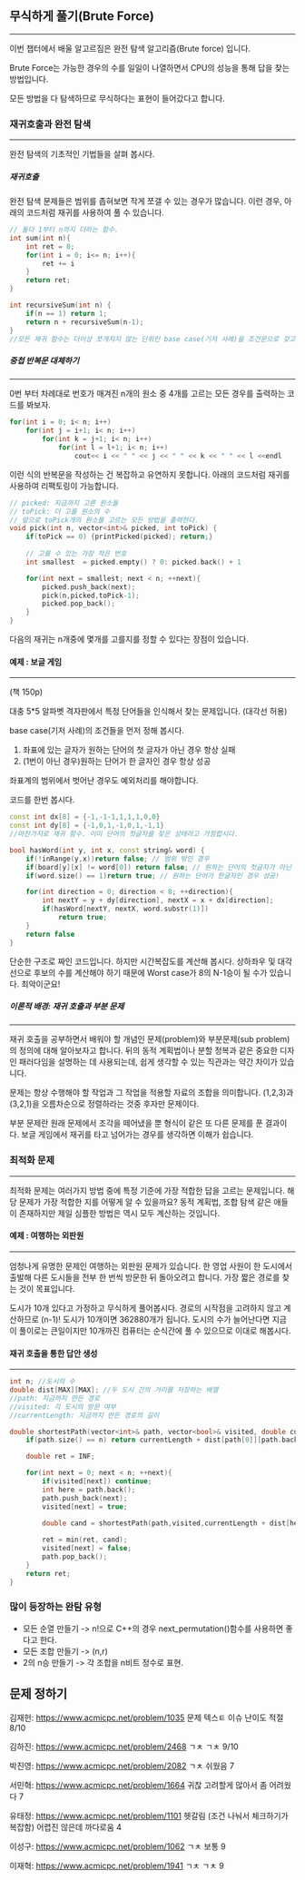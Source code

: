 ## 무식하게 풀기(Brute Force)
-------------------------------------
이번 챕터에서 배울 알고르짐은 완전 탐색 알고리즘(Brute force) 입니다. 


Brute Force는 가능한 경우의 수를 일일이 나열하면서 CPU의 성능을 통해 답을 찾는 방법입니다.

모든 방법을 다 탐색하므로 무식하다는 표현이 들어갔다고 합니다.

### 재귀호출과 완전 탐색
-------------------------------------

완전 탐색의 기초적인 기법들을 살펴 봅시다.

##### 재귀호출
완전 탐색 문제들은 범위를 좁혀보면 작게 쪼갤 수 있는 경우가 많습니다. 
이런 경우, 아래의 코드처럼 재귀를 사용하여 풀 수 있습니다. 

```C++
// 둘다 1부터 n까지 더하는 함수.
int sum(int n){
    int ret = 0;
    for(int i = 0; i<= n; i++){
        ret += i
    }
    return ret;
}

int recursiveSum(int n) {
    if(n == 1) return 1;
    return n + recursiveSum(n-1);
}
//모든 재귀 함수는 더이상 쪼개지지 않는 단위인 base case(기저 사례)을 조건문으로 갖고 있어야 합니다.
```

##### 중첩 반복문 대체하기
---------------------------------------
0번 부터 차례대로 번호가 매겨진 n개의 원소 중 4개를 고르는 모든 경우를 출력하는 코드를 봐보자.

```C
for(int i = 0; i< n; i++)
    for(int j = i+1; i< n; i++)
        for(int k = j+1; i< n; i++)
            for(int l = l+1; i< n; i++)
                cout<< i << " " << j << " " << k << " " << l <<endl
```

이런 식의 반복문을 작성하는 건 복잡하고 유연하지 못합니다.
아래의 코드처럼 재귀를 사용하여 리팩토링이 가능합니다.


```C
// picked: 지금까지 고른 원소들
// toPick: 더 고를 원소의 수
// 앞으로 toPick개의 원소를 고르는 모든 방법을 출력한다.
void pick(int n, vector<int>& picked, int toPick) {
    if(toPick == 0) {printPicked(picked); return;}
    
    // 고를 수 있는 가장 작은 번호
    int smallest  = picked.empty() ? 0: picked.back() + 1

    for(int next = smallest; next < n; ++next){
        picked.push_back(next);
        pick(n,picked,toPick-1);
        picked.pop_back();
    }
}
```
다음의 재귀는 n개중에 몇개를 고를지를 정할 수 있다는 장점이 있습니다.

#### 예제 : 보글 게임
-------------------------------------
(책 150p)

대충 5*5 알파벳 격자판에서 특정 단어들을 인식해서 찾는 문제입니다. (대각선 허용)

base case(기저 사례)의 조건들을 먼저 정해 봅시다.
1. 좌표에 있는 글자가 원하는 단어의 첫 글자가 아닌 경우 항상 실패
2. (1번이 아닌 경우)원하는 단어가 한 글자인 경우 항상 성공

좌표계의 범위에서 벗어난 경우도 예외처리를 해야합니다.

코드를 한번 봅시다. 
```C++
const int dx[8] = {-1,-1-1,1,1,1,0,0}
const int dy[8] = {-1,0,1,-1,0,1,-1,1}
//마찬가지로 재귀 함수. 이미 단어의 첫글자를 찾은 상태라고 가정합시다.

bool hasWord(int y, int x, const string& word) {
    if(!inRange(y,x))return false; // 범위 밖인 경우
    if(board[y][x] != word[0]) return false; // 원하는 단어의 첫글자가 아닌 경우
    if(word.size() == 1)return true; // 원하는 단어가 한글자인 경우 성공!

    for(int direction = 0; direction < 8; ++direction){
        int nextY = y + dy[direction], nextX = x + dx[direction];
        if(hasWord[nextY, nextX, word.substr(1)])
            return true;
    }
    return false
}
```
단순한 구조로 짜인 코드입니다. 하지만 시간복잡도를 계산해 봅시다.
상하좌우 및 대각선으로 후보의 수를 계산해야 하기 때문에 Worst case가 8의 N-1승이 될 수가 있습니다. 최악이군요!

##### 이론적 배경: 재귀 호출과 부분 문제
------------------------------
재귀 호출을 공부하면서 배워야 할 개념인 문제(problem)와 부분문제(sub problem)의 정의에 대해 알아보자고 합니다. 
뒤의 동적 계획법이나 분할 정복과 같은 중요한 디자인 패러다임을 설명하는 데 사용되는데, 쉽게 생각할 수 있는 직관과는 약간 차이가 있습니다.

문제는 항상 수행해야 할 작업과 그 작업을 적용할 자료의 조합을 의미합니다. 
(1,2,3)과 (3,2,1)을 오름차순으로 정렬하라는 것중 후자만 문제이다.

부분 문제란 원래 문제에서 조각을 떼어냈을 뿐 형식이 같은 또 다른 문제를 푼 결과이다.
보글 게임에서 재귀를 타고 넘어가는 경우를 생각하면 이해가 쉽습니다.


### 최적화 문제
---------------------------------------------
최적화 문제는 여러가지 방법 중에 특정 기준에 가장 적합한 답을 고르는 문제입니다. 
해당 문제가 가장 적합한 지를 어떻게 알 수 있을까요?
동적 계획법, 조합 탐색 같은 애들이 존재하지만 제일 심플한 방법은 역시 모두 계산하는 것입니다. 

#### 예제 : 여행하는 외판원
---------------------------------------------------------
엄청나게 유명한 문제인 여행하는 외판원 문제가 있습니다. 
한 영업 사원이 한 도시에서 출발해 다른 도시들을 전부 한 번씩 방문한 뒤 돌아오려고 합니다. 가장 짧은 경로를 찾는 것이 목표입니다.

도시가 10개 있다고 가정하고 무식하게 풀어봅시다.
경로의 시작점을 고려하지 않고 계산하므로 (n-1)! 도시가 10개이면 362880개가 됩니다. 도시의 수가 늘어난다면 지금 이 풀이로는 큰일이지만 10개까진 컴퓨터는 순식간에 풀 수 있으므로 이대로 해봅시다.


#### 재귀 호출을 통한 답안 생성
-------------------------------------------
```C++
int n; //도시의 수
double dist[MAX][MAX]; //두 도시 간의 거리를 저장하는 배열
//path: 지금까지 만든 경로
//visited: 각 도시의 방문 여부
//currentLength: 지금까지 만든 경로의 길이

double shortestPath(vector<int>& path, vector<bool>& visited, double currentLength){
    if(path.size() == n) return currentLength + dist[path[0]][path.back()]//base case: N이 되었다는건 모두 순회했다는 의미.

    double ret = INF;

    for(int next = 0; next < n; ++next){
        if(visited[next]) continue;
        int here = path.back();
        path.push_back(next);
        visited[next] = true;

        double cand = shortestPath(path,visited,currentLength + dist[here][next])
        
        ret = min(ret, cand);
        visited[next] = false;
        path.pop_back();
    }
    return ret;
}
```

### 많이 등장하는 완탐 유형
- 모든 순열 만들기 -> n!으로 C++의 경우 next_permutation()함수를 사용하면 좋다고 한다. 
- 모든 조합 만들기 -> (n,r)
- 2의 n승 만들기 -> 각 조합을 n비트 정수로 표현.

## 문제 정하기

김재헌: https://www.acmicpc.net/problem/1035
문제 텍스ㅌ 이슈
난이도 적절
8/10

김하진: https://www.acmicpc.net/problem/2468
ㄱㅊ
ㄱㅊ
9/10

박진영: https://www.acmicpc.net/problem/2082
ㄱㅊ
쉬웠음
7

서민혁: https://www.acmicpc.net/problem/1664
귀찮
고려할게 많아서 좀 어려웠다
7

유태정: https://www.acmicpc.net/problem/1101
헷갈림 (조건 나눠서 체크하기가 복잡함)
어렵진 않은데 까다로움
4

이성구: https://www.acmicpc.net/problem/1062
ㄱㅊ
보통
9

이재혁: https://www.acmicpc.net/problem/1941
ㄱㅊ
ㄱㅊ
9
